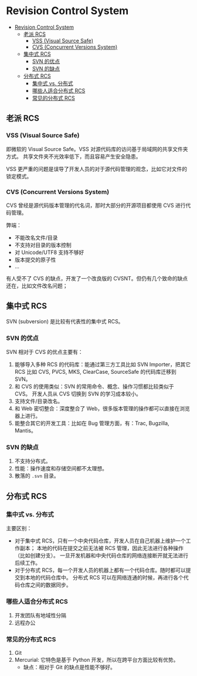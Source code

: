# Revision Control System

- [Revision Control System](#revision-control-system)
  - [老派 RCS](#老派-rcs)
    - [VSS (Visual Source Safe)](#vss-visual-source-safe)
    - [CVS (Concurrent Versions System)](#cvs-concurrent-versions-system)
  - [集中式 RCS](#集中式-rcs)
    - [SVN 的优点](#svn-的优点)
    - [SVN 的缺点](#svn-的缺点)
  - [分布式 RCS](#分布式-rcs)
    - [集中式 vs. 分布式](#集中式-vs-分布式)
    - [哪些人适合分布式 RCS](#哪些人适合分布式-rcs)
    - [常见的分布式 RCS](#常见的分布式-rcs)

## 老派 RCS

### VSS (Visual Source Safe)

即微软的 Visual Source Safe。VSS 对源代码库的访问基于局域网的共享文件夹方式。
共享文件夹不光效率低下，而且容易产生安全隐患。

VSS 更严重的问题是误导了开发人员的对于源代码管理的观念，比如它对文件的锁定模式。

### CVS (Concurrent Versions System)

CVS 曾经是源代码版本管理的代名词，那时大部分的开源项目都使用 CVS 进行代码管理。

弊端：

- 不能改名文件/目录
- 不支持对目录的版本控制
- 对 Unicode/UTF8 支持不够好
- 版本提交的原子性
- ...

有人受不了 CVS 的缺点，开发了一个改良版的 CVSNT。但仍有几个致命的缺点还在，比如文件改名问题；

## 集中式 RCS

SVN (subversion) 是比较有代表性的集中式 RCS。

### SVN 的优点

SVN 相对于 CVS 的优点主要有：

1. 能够导入多种 RCS 的代码库：能通过第三方工具比如 SVN Importer，把其它 RCS 比如 CVS,
   PVCS, MKS, ClearCase, SourceSafe 的代码库迁移到 SVN。
2. 和 CVS 的使用类似：SVN 的常用命令、概念、操作习惯都比较类似于 CVS。
   开发人员从 CVS 切换到 SVN 的学习成本较小。
3. 支持文件/目录改名。
4. 和 Web 密切整合：深度整合了 Web，很多版本管理的操作都可以直接在浏览器上进行。
5. 能整合其它的开发工具：比如在 Bug 管理方面，有：Trac, Bugzilla, Mantis。

### SVN 的缺点

1. 不支持分布式。
2. 性能：操作速度和存储空间都不太理想。
3. 散落的 `.svn` 目录。

## 分布式 RCS

### 集中式 vs. 分布式

主要区别：

- 对于集中式 RCS，只有一个中央代码仓库，开发人员在自己机器上维护一个工作副本；
  本地的代码在提交之前无法被 RCS 管理，因此无法进行各种操作（比如创建分支）。
  一旦开发机器和中央代码仓库的网络连接断开就无法进行后续工作。
- 对于分布式 RCS，每一个开发人员的机器上都有一个代码仓库。随时都可以提交到本地的代码仓库中。
  分布式 RCS 可以在网络连通的时候，再进行各个代码仓库之间的数据同步。

### 哪些人适合分布式 RCS

1. 开发团队有地域性分隔
2. 远程办公

### 常见的分布式 RCS

1. Git
2. Mercurial: 它特色是基于 Python 开发，所以在跨平台方面比较有优势。
   - 缺点：相对于 Git 的缺点是性能不够好。
